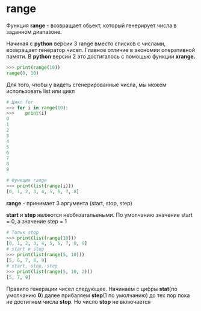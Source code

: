 # range

Функция **range** - возвращает обьект, который генерирует числа в заданном диапазоне.

Начиная с **python** версии 3 range вместо списков с числами, возвращает генератор чисел. Главное отличие в экономии оперативной памяти. В **python** версии 2 это достигалось с помощью функции **xrange.**
```py
>>> print(range(10))
range(0, 10)
```
Для того, чтобы у видеть сгенерированные числа, мы можем использовать list или цикл
```py
# Цикл for
>>> for i in range(10):
>>>    print(i)
0
1
2
3
4
5
6
7
8
9

# Функция range
>>> print(list(range(i)))
[0, 1, 2, 3, 4, 5, 6, 7, 8]
```
**range** - принимает 3 аргумента (start, stop, step)

**start** и **step** являются необязатальеными. По умолчанию значение start = 0, а значение step = 1

```py
# Тольк stop
>>> print(list(range(10)))
[0, 1, 2, 3, 4, 5, 6, 7, 8, 9]
# start и stop
>>> print(list(range(5, 10)))
[5, 6, 7, 8, 9]
# start, stop, step
>>> print(list(range(5, 10, 2)))
[5, 7, 9]
```
Правило генерации чисел следующее. Начинаем с цифры **stat**(по умолчанию **0**) далее прибаляем **step**(1 по умолчанию) до тех пор пока не достигнем числа **stop**. Но число **stop** не включается